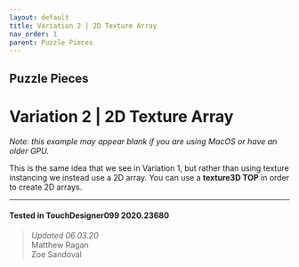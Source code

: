 ```yaml
---
layout: default
title: Variation 2 | 2D Texture Array
nav_order: 1
parent: Puzzle Pieces
---
```


## Puzzle Pieces
# Variation 2 | 2D Texture Array

*Note: this example may appear blank if you are using MacOS or have an older GPU.*

This is the same idea that we see in Variation 1, but rather than using texture instancing we instead use a 2D array. You can use a **texture3D TOP** in order to create 2D arrays.

---

#### Tested in TouchDesigner099 2020.23680 
>*Updated 06.03.20*  
Matthew Ragan  
Zoe Sandoval  